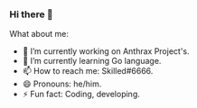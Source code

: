 ### Hi there 👋

What about me:
- 🔭 I’m currently working on Anthrax Project's.
- 🌱 I’m currently learning Go language.
- 📫 How to reach me: Skilled#6666.
- 😄 Pronouns: he/him.
- ⚡ Fun fact: Coding, developing.
